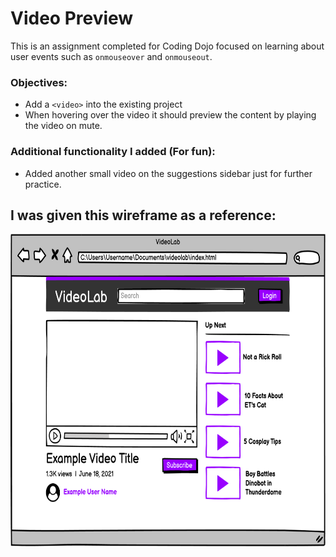 # Video Preview
This is an assignment completed for Coding Dojo focused on learning about user events such as `onmouseover` and `onmouseout`.
### Objectives:
* Add a `<video>` into the existing project
* When hovering over the video it should preview the content by playing the video on mute.
### Additional functionality I added (For fun):
* Added another small video on the suggestions sidebar just for further practice.

## I was given this wireframe as a reference:
<img src="./assets/ref.png" height="500">

